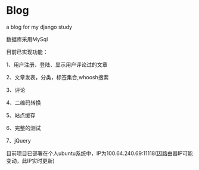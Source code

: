 # Blog
a blog for my django study

数据库采用MySql

目前已实现功能：

1、用户注册、登陆、显示用户评论过的文章

2、文章发表，分类，标签集合,whoosh搜索

3、评论

4、二维码转换

5、站点缓存

6、完整的测试

7、jQuery

目前项目已部署在个人ubuntu系统中，IP为100.64.240.69:11118(因路由器IP可能变动，此IP实时更新)
